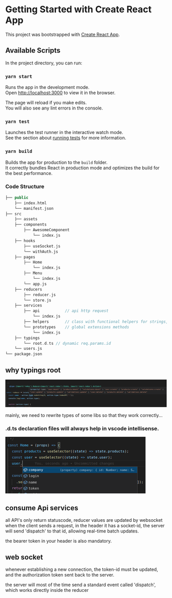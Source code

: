 # Getting Started with Create React App

This project was bootstrapped with [Create React App](https://github.com/facebook/create-react-app).
## Available Scripts

In the project directory, you can run:

### `yarn start`

Runs the app in the development mode.\
Open [http://localhost:3000](http://localhost:3000) to view it in the browser.

The page will reload if you make edits.\
You will also see any lint errors in the console.

### `yarn test`

Launches the test runner in the interactive watch mode.\
See the section about [running tests](https://facebook.github.io/create-react-app/docs/running-tests) for more information.

### `yarn build`

Builds the app for production to the `build` folder.\
It correctly bundles React in production mode and optimizes the build for the best performance.

### Code Structure

```php
├── public
    ├── index.html
    └── manifest.json
├── src
    ├── assets
    ├── components
        ├── AwesomeComponent
            └── index.js
    ├── hooks
        ├── useSocket.js
        └── withAuth.js
    ├── pages
        ├── Home
            └── index.js
        ├── Menu
            └── index.js
        └── app.js
    ├── reducers
        ├── reducer.js
        └── store.js
    ├── services
        ├── api           // api http request
            └── index.js        
        ├── helpers       // class with functional helpers for strings, arrays, objects
        └── prototypes    // global extensions methods
            └── index.js
    ├── typings
        └── root.d.ts // dynamic req.params.id
    └── users.js
└── package.json
```
## why typings root
![](public/example_typings.png)

mainly, 
we need to rewrite types of some libs so that they work correctly...

### .d.ts declaration files will always help in vscode intellisense.


![](public/example_typings_2.png)

## consume Api services

all API's only return statuscode, reducer values ​​are updated by websocket
when the client sends a request, in the header it has a socket-id, the server will send 'dispatch' to that id, allowing real-time batch updates.

the bearer token in your header is also mandatory.

## web socket

whenever establishing a new connection, the token-id must be updated, and the authorization token sent back to the server.

the server will most of the time send a standard event called 'dispatch', which works directly inside the reducer

